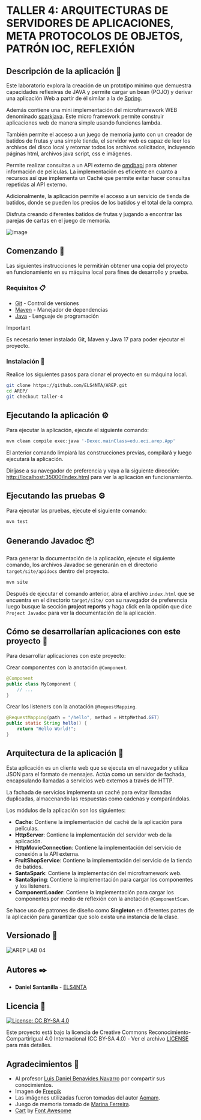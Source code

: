 # TALLER 4: ARQUITECTURAS DE SERVIDORES DE APLICACIONES, META PROTOCOLOS DE OBJETOS, PATRÓN IOC, REFLEXIÓN

## Descripción de la aplicación 📖

Este laboratorio explora la creación de un prototipo mínimo que demuestra capacidades reflexivas de JAVA y permite cargar un bean (POJO) y derivar una aplicación Web a partir de él similar a la de [Spring](https://spring.io/guides/gs/spring-boot).

Además contiene una mini implementación del microframework WEB denominado [sparkjava](https://sparkjava.com/). Este micro framework permite construir aplicaciones web de manera simple usando funciones lambda.

También permite el acceso a un juego de memoria junto con un creador de batidos de frutas y una simple tienda, el servidor web es capaz de leer los archivos del disco local y retornar todos los archivos solicitados, incluyendo páginas html, archivos java script, css e imágenes.

Permite realizar consultas a un API externo de [omdbapi](https://www.omdbapi.com/) para obtener información de películas. La implementación es eficiente en cuanto a recursos así que implementa un Caché que permite evitar hacer consultas repetidas al API externo.

Adicionalmente, la aplicación permite el acceso a un servicio de tienda de batidos, donde se pueden los precios de los batidos y el total de la compra.

Disfruta creando diferentes batidos de frutas y jugando a encontrar las parejas de cartas en el juego de memoria.

![image](https://github.com/ELS4NTA/AREP/assets/99996670/9ccf9e27-933a-4b61-86d9-8d80c0a66cd9)

## Comenzando 🚀

Las siguientes instrucciones le permitirán obtener una copia del proyecto en funcionamiento en su máquina local para fines de desarrollo y prueba.

### Requisitos 📋

* [Git](https://git-scm.com/) - Control de versiones
* [Maven](https://maven.apache.org/) - Manejador de dependencias
* [Java](https://www.oracle.com/java/technologies/downloads/#java17) - Lenguaje de programación

> [!IMPORTANT]
> Es necesario tener instalado Git, Maven y Java 17 para poder ejecutar el proyecto.

### Instalación 🔧

Realice los siguientes pasos para clonar el proyecto en su máquina local.

```bash
git clone https://github.com/ELS4NTA/AREP.git
cd AREP/
git checkout taller-4
```

## Ejecutando la aplicación ⚙️

Para ejecutar la aplicación, ejecute el siguiente comando:

```bash
mvn clean compile exec:java '-Dexec.mainClass=edu.eci.arep.App'
```

El anterior comando limpiará las construcciones previas, compilará y luego ejecutará la aplicación.

Diríjase a su navegador de preferencia y vaya a la siguiente dirección: [http://localhost:35000/index.html](http://localhost:35000/index.html) para ver la aplicación en funcionamiento.

## Ejecutando las pruebas ⚙️

Para ejecutar las pruebas, ejecute el siguiente comando:

```bash
mvn test

```

## Generando Javadoc 📦

Para generar la documentación de la aplicación, ejecute el siguiente comando, los archivos Javadoc se generarán en el directorio `target/site/apidocs` dentro del proyecto.

```bash
mvn site

```

Después de ejecutar el comando anterior, abra el archivo `index.html` que se encuentra en el directorio `target/site/` con su navegador de preferencia luego busque la sección **project reports** y haga click en la opción que dice `Project Javadoc` para ver la documentación de la aplicación.

## Cómo se desarrollarían aplicaciones con este proyecto 🧩

Para desarrollar aplicaciones con este proyecto:

Crear componentes con la anotación `@Component`.

```java
@Component
public class MyComponent {
    // ...
}
```

Crear los listeners con la anotación `@RequestMapping`.

```java
@RequestMapping(path = "/hello", method = HttpMethod.GET)
public static String hello() {
    return "Hello World!";
}
```

## Arquitectura de la aplicación 📐

Esta aplicación es un cliente web que se ejecuta en el navegador y utiliza JSON para el formato de mensajes. Actúa como un servidor de fachada, encapsulando llamadas a servicios web externos a través de HTTP.

La fachada de servicios implementa un caché para evitar llamadas duplicadas, almacenando las respuestas como cadenas y comparándolas.

Los módulos de la aplicación son los siguientes:

* **Cache**: Contiene la implementación del caché de la aplicación para películas.
* **HttpServer**: Contiene la implementación del servidor web de la aplicación.
* **HttpMovieConnection**: Contiene la implementación del servicio de conexión a la API externa.
* **FruitShopService**: Contiene la implementación del servicio de la tienda de batidos.
* **SantaSpark**: Contiene la implementación del microframework web.
* **SantaSpring**: Contiene la implementación para cargar los componentes y los listeners.
* **ComponentLoader**: Contiene la implementación para cargar los componentes por medio de reflexión con la anotación `@ComponentScan`.

Se hace uso de patrones de diseño como **Singleton** en diferentes partes de la aplicación para garantizar que solo exista una instancia de la clase.

## Versionado 📌

  ![AREP LAB 04](https://img.shields.io/badge/AREP_LAB_04-v1.0.0-blue)

## Autores ✒️

* **Daniel Santanilla** - [ELS4NTA](https://github.com/ELS4NTA)

## Licencia 📄

[![License: CC BY-SA 4.0](https://licensebuttons.net/l/by-sa/4.0/88x31.png)](https://creativecommons.org/licenses/by-sa/4.0/)

Este proyecto está bajo la licencia de Creative Commons Reconocimiento-CompartirIgual 4.0 Internacional (CC BY-SA 4.0) - Ver el archivo [LICENSE](LICENSE) para más detalles.

## Agradecimientos 🎁

* Al profesor [Luis Daniel Benavides Navarro](https://ldbn.is.escuelaing.edu.co/) por compartir sus conocimientos.
* Imagen de [Freepik](https://www.freepik.es/vector-gratis/fondo-frutas-diseno-plano-realista_36837337.htm#query=Fondo%20naranja%20con%20variedad%20de%20frutas%20y%20envases%20en%20dise%C3%B1o%20plano&position=3&from_view=search&track=ais&uuid=fe5c8865-b622-4dce-931a-1c68eb78156f)
* Las imágenes utilizadas fueron tomadas del autor [Aomam](https://iconscout.com/contributors/aomam).
* Juego de memoria tomado de [Marina Ferreira](https://github.com/marina-ferreira).
* [Cart](https://iconscout.com/icons/cart) by [Font Awesome](https://iconscout.com/contributors/font-awesome)
